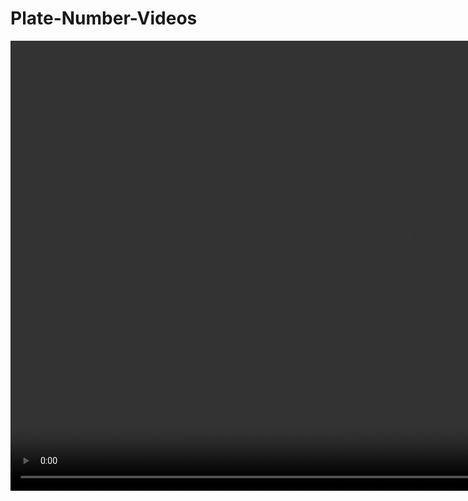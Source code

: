 # Plate-Number-Videos

<video width="1280" height="720" controls autoplay muted loop>
<source src="https://github.com/BelajarKompiYuk/Jurnal-Plate-Number-Yolo-and-Deeplearning/blob/main/Easyocr.mp4" type="video/mp4">
 EasyORC Video
</video>
